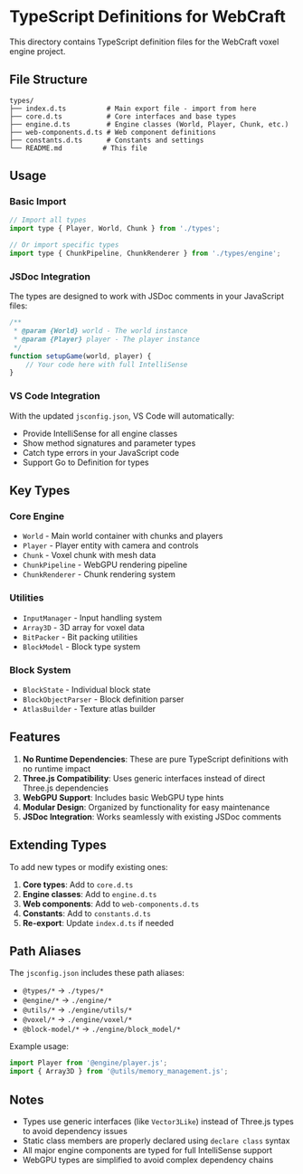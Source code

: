 # TypeScript Definitions for WebCraft

This directory contains TypeScript definition files for the WebCraft voxel engine project.

## File Structure

```
types/
├── index.d.ts          # Main export file - import from here
├── core.d.ts           # Core interfaces and base types
├── engine.d.ts         # Engine classes (World, Player, Chunk, etc.)
├── web-components.d.ts # Web component definitions
├── constants.d.ts      # Constants and settings
└── README.md          # This file
```

## Usage

### Basic Import
```javascript
// Import all types
import type { Player, World, Chunk } from './types';

// Or import specific types
import type { ChunkPipeline, ChunkRenderer } from './types/engine';
```

### JSDoc Integration
The types are designed to work with JSDoc comments in your JavaScript files:

```javascript
/**
 * @param {World} world - The world instance
 * @param {Player} player - The player instance
 */
function setupGame(world, player) {
    // Your code here with full IntelliSense
}
```

### VS Code Integration
With the updated `jsconfig.json`, VS Code will automatically:
- Provide IntelliSense for all engine classes
- Show method signatures and parameter types
- Catch type errors in your JavaScript code
- Support Go to Definition for types

## Key Types

### Core Engine
- `World` - Main world container with chunks and players
- `Player` - Player entity with camera and controls
- `Chunk` - Voxel chunk with mesh data
- `ChunkPipeline` - WebGPU rendering pipeline
- `ChunkRenderer` - Chunk rendering system

### Utilities
- `InputManager` - Input handling system
- `Array3D` - 3D array for voxel data
- `BitPacker` - Bit packing utilities
- `BlockModel` - Block type system

### Block System
- `BlockState` - Individual block state
- `BlockObjectParser` - Block definition parser
- `AtlasBuilder` - Texture atlas builder

## Features

1. **No Runtime Dependencies**: These are pure TypeScript definitions with no runtime impact
2. **Three.js Compatibility**: Uses generic interfaces instead of direct Three.js dependencies
3. **WebGPU Support**: Includes basic WebGPU type hints
4. **Modular Design**: Organized by functionality for easy maintenance
5. **JSDoc Integration**: Works seamlessly with existing JSDoc comments

## Extending Types

To add new types or modify existing ones:

1. **Core types**: Add to `core.d.ts`
2. **Engine classes**: Add to `engine.d.ts` 
3. **Web components**: Add to `web-components.d.ts`
4. **Constants**: Add to `constants.d.ts`
5. **Re-export**: Update `index.d.ts` if needed

## Path Aliases

The `jsconfig.json` includes these path aliases:
- `@types/*` → `./types/*`
- `@engine/*` → `./engine/*` 
- `@utils/*` → `./engine/utils/*`
- `@voxel/*` → `./engine/voxel/*`
- `@block-model/*` → `./engine/block_model/*`

Example usage:
```javascript
import Player from '@engine/player.js';
import { Array3D } from '@utils/memory_management.js';
```

## Notes

- Types use generic interfaces (like `Vector3Like`) instead of Three.js types to avoid dependency issues
- Static class members are properly declared using `declare class` syntax
- All major engine components are typed for full IntelliSense support
- WebGPU types are simplified to avoid complex dependency chains
